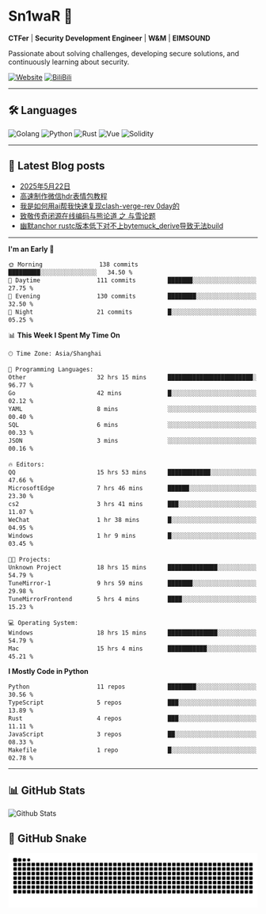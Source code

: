# Sn1waR 👋

**CTFer** | **Security Development Engineer** | **W&M** | **EIMSOUND**

Passionate about solving challenges, developing secure solutions, and continuously learning about security.

[![Website](https://img.shields.io/website?url=https%3A%2F%2Fwww.snowywar.top)](https://www.snowywar.top) 
[![BiliBili](https://img.shields.io/badge/BiliBili-哔哩哔哩-00A1D6?style=flat&logo=bilibili&logoColor=white)](https://space.bilibili.com/8389161)  

---

## 🛠️ Languages
![Golang](https://img.shields.io/badge/-Golang-00ADD8?style=flat&logo=go&logoColor=white)
![Python](https://img.shields.io/badge/-Python-3776AB?style=flat&logo=python&logoColor=white)
![Rust](https://img.shields.io/badge/-Rust-000000?style=flat&logo=rust&logoColor=white)
![Vue](https://img.shields.io/badge/-Vue.js-4FC08D?style=flat&logo=vue.js&logoColor=white)
![Solidity](https://img.shields.io/badge/-Solidity-363636?style=flat&logo=solidity&logoColor=white)

---
## 📖 Latest Blog posts
<!-- BLOG-POST-LIST:START -->
- [2025年5月22日](https://www.snowywar.top/4616.html)
- [高速制作微信hdr表情包教程](https://www.snowywar.top/4612.html)
- [我是如何用ai帮我快速复现clash-verge-rev 0day的](https://www.snowywar.top/4595.html)
- [致敬传奇闭源在线编码与熊论道 之 与雪论题](https://www.snowywar.top/4590.html)
- [幽默anchor rustc版本低下对不上bytemuck_derive导致无法build](https://www.snowywar.top/4587.html)
<!-- BLOG-POST-LIST:END -->
---
<!--START_SECTION:waka-->
**I'm an Early 🐤** 

```text
🌞 Morning                138 commits         █████████░░░░░░░░░░░░░░░░   34.50 % 
🌆 Daytime                111 commits         ███████░░░░░░░░░░░░░░░░░░   27.75 % 
🌃 Evening                130 commits         ████████░░░░░░░░░░░░░░░░░   32.50 % 
🌙 Night                  21 commits          █░░░░░░░░░░░░░░░░░░░░░░░░   05.25 % 
```


📊 **This Week I Spent My Time On** 

```text
🕑︎ Time Zone: Asia/Shanghai

💬 Programming Languages: 
Other                    32 hrs 15 mins      ████████████████████████░   96.77 % 
Go                       42 mins             █░░░░░░░░░░░░░░░░░░░░░░░░   02.12 % 
YAML                     8 mins              ░░░░░░░░░░░░░░░░░░░░░░░░░   00.40 % 
SQL                      6 mins              ░░░░░░░░░░░░░░░░░░░░░░░░░   00.33 % 
JSON                     3 mins              ░░░░░░░░░░░░░░░░░░░░░░░░░   00.16 % 

🔥 Editors: 
QQ                       15 hrs 53 mins      ████████████░░░░░░░░░░░░░   47.66 % 
MicrosoftEdge            7 hrs 46 mins       ██████░░░░░░░░░░░░░░░░░░░   23.30 % 
cs2                      3 hrs 41 mins       ███░░░░░░░░░░░░░░░░░░░░░░   11.07 % 
WeChat                   1 hr 38 mins        █░░░░░░░░░░░░░░░░░░░░░░░░   04.95 % 
Windows                  1 hr 9 mins         █░░░░░░░░░░░░░░░░░░░░░░░░   03.45 % 

🐱‍💻 Projects: 
Unknown Project          18 hrs 15 mins      ██████████████░░░░░░░░░░░   54.79 % 
TuneMirror-1             9 hrs 59 mins       ███████░░░░░░░░░░░░░░░░░░   29.98 % 
TuneMirrorFrontend       5 hrs 4 mins        ████░░░░░░░░░░░░░░░░░░░░░   15.23 % 

💻 Operating System: 
Windows                  18 hrs 15 mins      ██████████████░░░░░░░░░░░   54.79 % 
Mac                      15 hrs 4 mins       ███████████░░░░░░░░░░░░░░   45.21 % 
```

**I Mostly Code in Python** 

```text
Python                   11 repos            ████████░░░░░░░░░░░░░░░░░   30.56 % 
TypeScript               5 repos             ███░░░░░░░░░░░░░░░░░░░░░░   13.89 % 
Rust                     4 repos             ███░░░░░░░░░░░░░░░░░░░░░░   11.11 % 
JavaScript               3 repos             ██░░░░░░░░░░░░░░░░░░░░░░░   08.33 % 
Makefile                 1 repo              █░░░░░░░░░░░░░░░░░░░░░░░░   02.78 % 
```




<!--END_SECTION:waka-->
---

## 📊 GitHub Stats
![Github Stats](https://github-readme-stats.vercel.app/api?username=jiayuqi7813&show_icons=true&theme=radical)

## 🐍 GitHub Snake
<picture>
  <source media="(prefers-color-scheme: dark)" srcset="https://raw.githubusercontent.com/jiayuqi7813/jiayuqi7813/output/github-contribution-grid-snake-dark.svg">
  <source media="(prefers-color-scheme: light)" srcset="https://raw.githubusercontent.com/jiayuqi7813/jiayuqi7813/output/github-contribution-grid-snake.svg">
  <img alt="github contribution grid snake animation" src="https://raw.githubusercontent.com/jiayuqi7813/jiayuqi7813/output/github-contribution-grid-snake.svg">
</picture>

